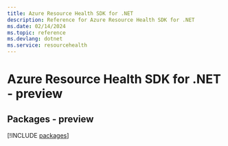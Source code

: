```yaml
---
title: Azure Resource Health SDK for .NET
description: Reference for Azure Resource Health SDK for .NET
ms.date: 02/14/2024
ms.topic: reference
ms.devlang: dotnet
ms.service: resourcehealth
---
```

# Azure Resource Health SDK for .NET - preview
## Packages - preview
[!INCLUDE [packages](resource-health-index.md)]